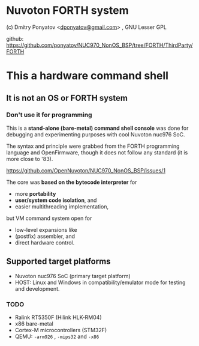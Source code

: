# Nuvoton FORTH system

(c) Dmitry Ponyatov <<dponyatov@gmail.com>> , GNU Lesser GPL

github: https://github.com/ponyatov/NUC970_NonOS_BSP/tree/FORTH/ThirdParty/FORTH

#   This a hardware command shell
##  It is not an OS or FORTH system
### Don't use it for programming

This is a **stand-alone (bare-metal) command shell console** was done for debugging and 
experimenting purposes with cool Nuvoton nuc976 SoC. 

The syntax and principle were grabbed from the FORTH programming language
and OpenFirmware, though it does not follow any standard (it is more close to '83).

https://github.com/OpenNuvoton/NUC970_NonOS_BSP/issues/1

The core was **based on the bytecode interpreter** for 
* more **portability**
* **user/system code isolation**, and
* easier multithreading implementation,

but VM command system open for 
* low-level expansions like 
* (postfix) assembler, and 
* direct hardware control.

## Supported target platforms

* Nuvoton nuc976 SoC (primary target platform)
* HOST: Linux and Windows in compatibility/emulator mode for testing and development.

### TODO

* Ralink RT5350F (Hilink HLK-RM04)
* x86 bare-metal
* Cortex-M microcontrollers (STM32F)
* QEMU: `-arm926` , `-mips32` and `-x86`

